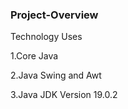 ### Project-Overview



Technology Uses

1.Core Java 

2.Java Swing and Awt

3.Java JDK Version 19.0.2
